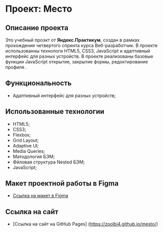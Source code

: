 # Проект: Место

## Описание проекта
Это учебный проэкт от **Яндекс.Практикум**, создан в рамках прохождения четвертого спринта курса Веб-разработчик.  В проекте  использованны технологи HTML5, CSS3, JavaScript и адаптивный интерфейс для разных устройств. В проекте реализованы базовые функции JavaScript открытие, закрытие формы, редоктирование профиля .

## Функциональность
* Адаптивный интерфейс для разных устройств;

## Использованные технологии
* HTML5;
* CSS3;
* Flexbox;
* Grid Layout;
* Adaptive UI;
* Media Queries;
* Матодология БЭМ;
* Фйловая структура Nested БЭМ;
* JavaScript;

## Макет проектной работы в Figma
* [Ссылка на макет в Figma](https://www.figma.com/file/2cn9N9jSkmxD84oJik7xL7/JavaScript.-Sprint-4?node-id=0%3A1)

## Ссылка на сайт
* [Ссылка на сайт на GitHub Pages] (https://zoolbi4.github.io/mesto/)
